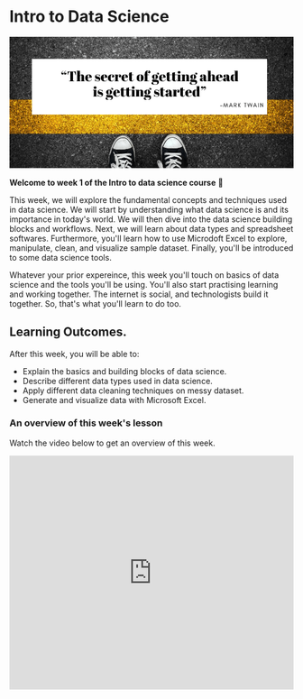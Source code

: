 # Intro to Data Science

![getting-started](./intro-to-data/intro-to-data/getting_started.png)

**Welcome to week 1 of the Intro to data science course** 🤝 

This week, we will explore the fundamental concepts and techniques used in data science. We will start by understanding what data science is and its importance in today's world. We will then dive into the data science building blocks and workflows. Next, we will learn about data types and spreadsheet softwares. Furthermore, you'll learn how to use Microdoft Excel to explore, manipulate, clean, and visualize sample dataset. Finally, you'll be introduced to some data science tools.

Whatever your prior expereince, this week you'll touch on basics of data science and the tools you'll be using. You'll also start practising learning and working together. The internet is social, and technologists build it together. So, that's what you'll learn to do too.

## Learning Outcomes.

After this week, you will be able to:

- Explain the basics and building blocks of data science.
- Describe different data types used in data science.
- Apply different data cleaning techniques on messy dataset.
- Generate and visualize data with Microsoft Excel.


### An overview of this week's lesson

<aside>

Watch the video below to get an overview of this week.

</aside>
<div style="position: relative; padding-bottom: 56.25%; height: 0;"><iframe width="100%" height="415" src="https://www.loom.com/embed/62aa326bb7e44d7aa41f48441ceee6c9?sid=494e0f3f-aebd-4a9e-a750-eb9a59c23d03" title="Linking your CSS" frameborder="0" allow="accelerometer; autoplay; clipboard-write; encrypted-media; gyroscope; picture-in-picture" allowfullscreen></iframe></div>

